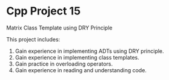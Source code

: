# Cpp Project 15
Matrix Class Template using DRY Principle

This project includes:

1. Gain experience in implementing ADTs using DRY principle.
2. Gain experience in implementing class templates.
3. Gain practice in overloading operators.
4. Gain experience in reading and understanding code.
